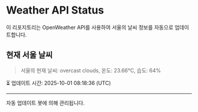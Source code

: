 
# Weather API Status

이 리포지토리는 OpenWeather API를 사용하여 서울의 날씨 정보를 자동으로 업데이트합니다.

## 현재 서울 날씨
> 서울의 현재 날씨: overcast clouds, 온도: 23.66°C, 습도: 64%

⏳ 업데이트 시간: 2025-10-01 08:18:36 (UTC)

---
자동 업데이트 봇에 의해 관리됩니다.
